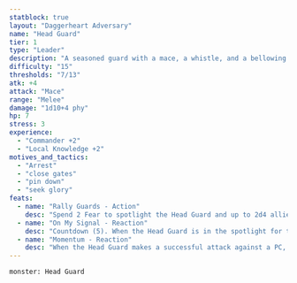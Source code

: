 ```yaml
---
statblock: true
layout: "Daggerheart Adversary"
name: "Head Guard"
tier: 1
type: "Leader"
description: "A seasoned guard with a mace, a whistle, and a bellowing voice."
difficulty: "15"
thresholds: "7/13"
atk: +4
attack: "Mace"
range: "Melee"
damage: "1d10+4 phy"
hp: 7
stress: 3
experience:
  - "Commander +2"
  - "Local Knowledge +2"
motives_and_tactics:
  - "Arrest"
  - "close gates"
  - "pin down"
  - "seek glory"
feats:
  - name: "Rally Guards - Action"
    desc: "Spend 2 Fear to spotlight the Head Guard and up to 2d4 allies within Far range."
  - name: "On My Signal - Reaction"
    desc: "Countdown (5). When the Head Guard is in the spotlight for the first time, activate the countdown. It ticks down when a PC makes an attack roll. When it triggers, all Archer Guards within Far range make a standard attack with advantage against the nearest target within their range. If any attacks succeed on the same target, combine their damage."
  - name: "Momentum - Reaction"
    desc: "When the Head Guard makes a successful attack against a PC, you gain a Fear."
---
```


```statblock
monster: Head Guard
```